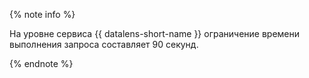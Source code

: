 {% note info %}

На уровне сервиса {{ datalens-short-name }} ограничение времени выполнения запроса составляет 90 секунд.

{% endnote %}
